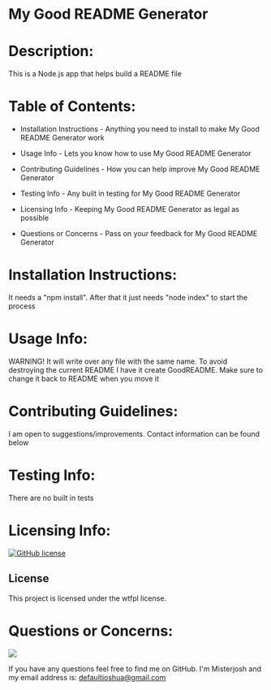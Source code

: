 # My Good README Generator
   
# Description: 
   This is a Node.js app that helps build a README file

# Table of Contents:

  - Installation Instructions - Anything you need to install to make My Good README Generator work

  - Usage Info - Lets you know how to use My Good README Generator

  - Contributing Guidelines - How you can help improve My Good README Generator

  - Testing Info - Any built in testing for My Good README Generator

  - Licensing Info - Keeping My Good README Generator as legal as possible
  
  - Questions or Concerns - Pass on your feedback for My Good README Generator


# Installation Instructions: 
  It needs a "npm install". After that it just needs "node index" to start the process

# Usage Info: 
  WARNING! It will write over any file with the same name. To avoid destroying the current README I have it create GoodREADME. Make sure to change it back to README when you move it

# Contributing Guidelines: 
  I am open to suggestions/improvements. Contact information can be found below

# Testing Info: 
  There are no built in tests

# Licensing Info:

  [![GitHub license](https://img.shields.io/badge/license-wtfpl-blue.svg)](https://github.com/Misterjosh/my-good-readme-generator)

  ## License

This project is licensed under the wtfpl license.

# Questions or Concerns: 

![](https://avatars0.githubusercontent.com/u/58442707?v=4) 

If you have any questions feel free to find me on GitHub. I'm Misterjosh and my email address is: defaultjoshua@gmail.com